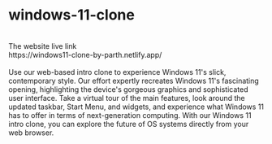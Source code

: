 # windows-11-clone
<br>
The website live link 
<br>
https://windows11-clone-by-parth.netlify.app/
<br>
<br>
Use our web-based intro clone to experience Windows 11's slick, contemporary style. Our effort expertly recreates Windows 11's fascinating opening, highlighting the device's gorgeous graphics and sophisticated user interface. Take a virtual tour of the main features, look around the updated taskbar, Start Menu, and widgets, and experience what Windows 11 has to offer in terms of next-generation computing. With our Windows 11 intro clone, you can explore the future of OS systems directly from your web browser.
